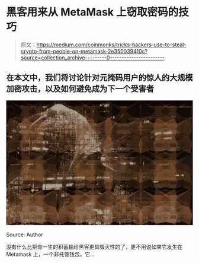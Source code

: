 # 黑客用来从 MetaMask 上窃取密码的技巧

> 原文：<https://medium.com/coinmonks/tricks-hackers-use-to-steal-crypto-from-people-on-metamask-2e350039410c?source=collection_archive---------0----------------------->

## 在本文中，我们将讨论针对元掩码用户的惊人的大规模加密攻击，以及如何避免成为下一个受害者

![](img/6a84d539be952efbd2b38d605f4910c7.png)

Source: Author

没有什么比把你一生的积蓄输给黑客更具毁灭性的了，更不用说如果它发生在 Metamask 上，一个非托管钱包，它…